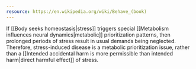 ```yaml
---
resource: https://en.wikipedia.org/wiki/Behave_(book)
---
```


If [[Body seeks homeostasis|stress]] triggers special [[Metabolism influences neural dynamics|metabolic]] prioritization patterns, then prolonged periods of stress result in usual demands being neglected. Therefore, stress-induced disease is a metabolic prioritization issue, rather than a [[Intended accidental harm is more permissible than intended harm|direct harmful effect]] of stress.